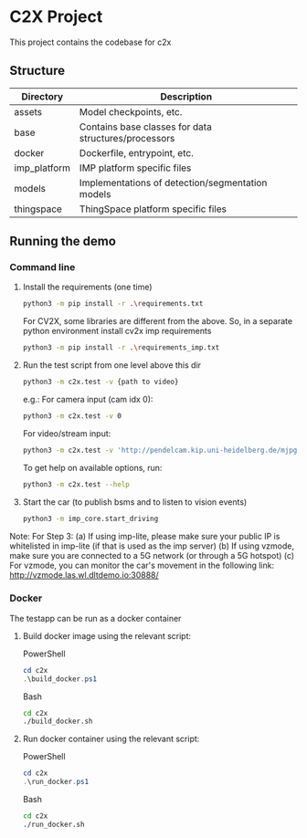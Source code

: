 # C2X Project

This project contains the codebase for c2x

## Structure
|Directory|Description|
|---|---|
|assets|Model checkpoints, etc.|
|base|Contains base classes for data structures/processors|
|docker|Dockerfile, entrypoint, etc.|
|imp_platform|IMP platform specific files|
|models|Implementations of detection/segmentation models|
|thingspace|ThingSpace platform specific files|

## Running the demo
### Command line
1. Install the requirements (one time)

    ```bash
    python3 -m pip install -r .\requirements.txt
    ```

    For CV2X, some libraries are different from the above. So, in a separate python environment install cv2x imp requirements
     ```bash
    python3 -m pip install -r .\requirements_imp.txt
    ```

2. Run the test script from one level above this dir

    ```bash
    python3 -m c2x.test -v {path to video}
    ```

    e.g.:
    For camera input (cam idx 0):
    ```bash
    python3 -m c2x.test -v 0
    ```
    For video/stream input:
    ```bash
    python3 -m c2x.test -v 'http://pendelcam.kip.uni-heidelberg.de/mjpg/video.mjpg
    ```

    To get help on available options, run:
    ```bash
    python3 -m c2x.test --help
    ```
    
3. Start the car (to publish bsms and to listen to vision events)

    ```bash
    python3 -m imp_core.start_driving
    ```

Note: For Step 3: 
    (a) If using imp-lite, please make sure your public IP is whitelisted in imp-lite (if that is used as the imp server)
    (b) If using vzmode, make sure you are connected to a 5G network (or through a 5G hotspot)
    (c) For vzmode, you can monitor the car's movement in the following link:
        http://vzmode.las.wl.dltdemo.io:30888/

### Docker
The testapp can be run as a docker container
1. Build docker image using the relevant script:

    PowerShell
    ```powershell
    cd c2x
    .\build_docker.ps1
    ```
    Bash
    ```bash
    cd c2x
    ./build_docker.sh
    ```
2. Run docker container using the relevant script:

    PowerShell
    ```powershell
    cd c2x
    .\run_docker.ps1
    ```
    Bash
    ```bash
    cd c2x
    ./run_docker.sh
    ```
